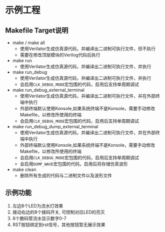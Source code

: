 # 示例工程

## Makefile Target说明
- make / make all
  - 使用Verilator生成仿真源代码，并编译出二进制可执行文件，但不执行
  - 需要在修改顶层模块的Verilog代码后执行
- make run
  - 使用Verilator生成仿真源代码，并编译出二进制可执行文件，并执行
- make run_debug
  - 使用Verilator生成仿真源代码，并编译出二进制可执行文件，并执行
  - 会启用`CLK_DEBUG_MODE`宏包围的代码，启用后支持单周期调试
- make run_debug_external_terminal
  - 使用Verilator生成仿真源代码，并编译出二进制可执行文件，并在外部终端中执行
  - 外部终端默认使用Konsole,如果系统终端不是Konsole，需要手动修改Makefile，以修改所使用的终端
  - 会启用`CLK_DEBUG_MODE`宏包围的代码，启用后支持单周期调试
- make run_debug_dump_external_terminal
  - 使用Verilator生成仿真源代码，并编译出二进制可执行文件，并在外部终端中执行
  - 外部终端默认使用Konsole,如果系统终端不是Konsole，需要手动修改Makefile，以修改所使用的终端
  - 会启用`CLK_DEBUG_MODE`宏包围的代码，启用后支持单周期调试
  - 会启用`DUMP_WAVE`宏包围的代码，启用后将存储仿真波形
- make clean
  - 删除所有生成的代码与二进制文件以及波形文件
  
## 示例功能
1. 左边8个LED为流水灯效果
2. 拨动右边的8个拨码开关, 可控制对应LED的亮灭
3. 8个数码管流水显示数字0-7
4. RST按钮绑定到rst信号，其他按钮暂无展示效果
